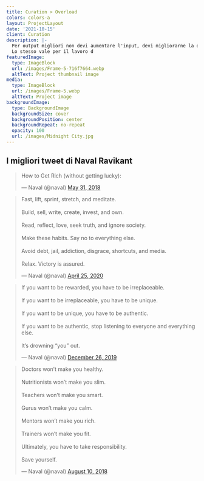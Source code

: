 ```yaml
---
title: Curation > Overload
colors: colors-a
layout: ProjectLayout
date: '2021-10-15'
client: Curation
description: |-
  Per output migliori non devi aumentare l'input, devi migliorarne la qualità!
  Lo stesso vale per il lavoro d
featuredImage:
  type: ImageBlock
  url: /images/Frame-5-716f7664.webp
  altText: Project thumbnail image
media:
  type: ImageBlock
  url: /images/Frame-5.webp
  altText: Project image
backgroundImage:
  type: BackgroundImage
  backgroundSize: cover
  backgroundPosition: center
  backgroundRepeat: no-repeat
  opacity: 100
  url: /images/Midnight City.jpg
---
```

## I migliori tweet di **Naval Ravikant**



<blockquote class="twitter-tweet"><p lang="en" dir="ltr">How to Get Rich (without getting lucky):</p>&mdash; Naval (@naval) <a href="https://twitter.com/naval/status/1002103360646823936?ref_src=twsrc%5Etfw">May 31, 2018</a></blockquote> <script async src="https://platform.twitter.com/widgets.js" charset="utf-8"></script>

<blockquote class="twitter-tweet"><p lang="en" dir="ltr">Fast, lift, sprint, stretch, and meditate.<br><br>Build, sell, write, create, invest, and own.<br><br>Read, reflect, love, seek truth, and ignore society.<br><br>Make these habits. Say no to everything else.<br><br>Avoid debt, jail, addiction, disgrace, shortcuts, and media.<br><br>Relax. Victory is assured.</p>&mdash; Naval (@naval) <a href="https://twitter.com/naval/status/1254177712945500160?ref_src=twsrc%5Etfw">April 25, 2020</a></blockquote> <script async src="https://platform.twitter.com/widgets.js" charset="utf-8"></script>

<blockquote class="twitter-tweet"><p lang="en" dir="ltr">If you want to be rewarded, you have to be irreplaceable.<br><br>If you want to be irreplaceable, you have to be unique.<br><br>If you want to be unique, you have to be authentic.<br><br>If you want to be authentic, stop listening to everyone and everything else. <br><br>It’s drowning “you” out.</p>&mdash; Naval (@naval) <a href="https://twitter.com/naval/status/1210087254925836289?ref_src=twsrc%5Etfw">December 26, 2019</a></blockquote> <script async src="https://platform.twitter.com/widgets.js" charset="utf-8"></script>

<blockquote class="twitter-tweet"><p lang="en" dir="ltr">Doctors won’t make you healthy.<br><br>Nutritionists won’t make you slim.<br><br>Teachers won’t make you smart.<br><br>Gurus won’t make you calm.<br><br>Mentors won’t make you rich.<br><br>Trainers won’t make you fit.<br><br>Ultimately, you have to take responsibility. <br><br>Save yourself.</p>&mdash; Naval (@naval) <a href="https://twitter.com/naval/status/1027776399329898496?ref_src=twsrc%5Etfw">August 10, 2018</a></blockquote> <script async src="https://platform.twitter.com/widgets.js" charset="utf-8"></script>

